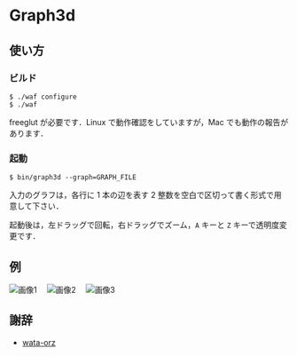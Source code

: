 Graph3d
======================


使い方
----------------
### ビルド ###
    $ ./waf configure
    $ ./waf
 
freeglut が必要です．Linux で動作確認をしていますが，Mac でも動作の報告があります．

### 起動 ###
    $ bin/graph3d --graph=GRAPH_FILE

入力のグラフは，各行に 1 本の辺を表す 2 整数を空白で区切って書く形式で用意して下さい．

起動後は，左ドラッグで回転，右ドラッグでズーム，`A` キーと `Z` キーで透明度変更です．

 
例
----------------

![画像1](http://www-imai.is.s.u-tokyo.ac.jp/~takiba/img/graph_cagrqc_w200.png)
　![画像2](http://www-imai.is.s.u-tokyo.ac.jp/~takiba/img/graph_reactome_w200.png)
　![画像3](http://www-imai.is.s.u-tokyo.ac.jp/~takiba/img/graph_arxiv_w200.png)


謝辞
--------

* [wata-orz](https://github.com/wata-orz)
